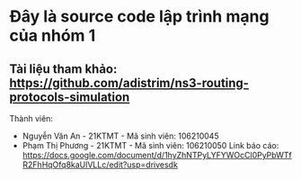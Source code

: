 # Đây là source code lập trình mạng của nhóm 1
Tài liệu tham khảo: https://github.com/adistrim/ns3-routing-protocols-simulation
--------------------------------------------------------------------------------
Thành viên:
- Nguyễn Văn An - 21KTMT - Mã sinh viên: 106210045
- Phạm Thị Phương - 21KTMT - Mã sinh viên: 106210050
Link báo cáo: https://docs.google.com/document/d/1hyZhNTPyLYFYWOcCl0PyPbWTfR2FhHqOfq8kaUlVLLc/edit?usp=drivesdk
